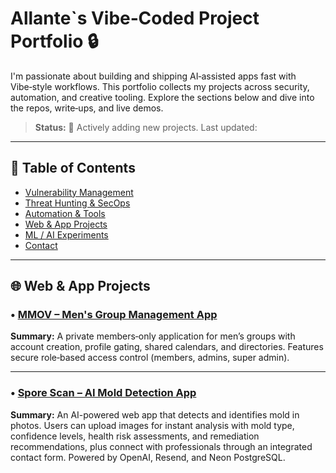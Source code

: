 # Allante`s Vibe‑Coded Project Portfolio 🔒


I'm passionate about building and shipping AI‑assisted apps fast with Vibe‑style workflows. This portfolio collects my projects across security, automation, and creative tooling. Explore the sections below and dive into the repos, write‑ups, and live demos.


> **Status:** 🔄 Actively adding new projects. Last updated: <!-- date -->


---


## 🧭 Table of Contents
- [Vulnerability Management](#-vulnerability-management)
- [Threat Hunting & SecOps](#-threat-hunting--secops)
- [Automation & Tools](#-automation--tools)
- [Web & App Projects](#-web--app-projects)
- [ML / AI Experiments](#-ml--ai-experiments)
- [Contact](#-contact)


---


## 🌐 Web & App Projects


### • [MMOV – Men's Group Management App](projects/MMOV.md)
**Summary:** A private members‑only application for men’s groups with account creation, profile gating, shared calendars, and directories. Features secure role‑based access control (members, admins, super admin).


---

### • [Spore Scan – AI Mold Detection App](projects/SporeScan.md)  
**Summary:** An AI-powered web app that detects and identifies mold in photos. Users can upload images for instant analysis with mold type, confidence levels, health risk assessments, and remediation recommendations, plus connect with professionals through an integrated contact form. Powered by OpenAI, Resend, and Neon PostgreSQL.

